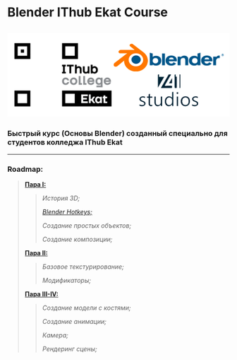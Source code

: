 # Blender IThub Ekat Course
![Course Logo](./blender-course.png)
---
### Быстрый курс (Основы Blender) созданный специально для студентов колледжа IThub Ekat
---
### Roadmap:
> [**Пара I:**](https://github.com/BogdanDirtyDwarf/blender-ithub-fast-course/tree/main/class-1)
>> *История 3D;*
>>
>> [*Blender Hotkeys;*](https://github.com/BogdanDirtyDwarf/blender-ithub-fast-course/tree/main/class-1#hotkeys--%D0%B3%D0%BE%D1%80%D1%8F%D1%87%D0%B8%D0%B5-%D0%BA%D0%BB%D0%B0%D0%B2%D0%B8%D1%88%D0%B8)
>>
>> *Создание простых объектов;*
>>
>> *Создание композиции;*
>
> [**Пара II:**](https://github.com/BogdanDirtyDwarf/blender-ithub-fast-course/tree/main/class-2)
>> *Базовое текстурирование;*
>>
>> *Модификаторы;*
>
> [**Пара III-IV:**](https://github.com/BogdanDirtyDwarf/blender-ithub-fast-course/tree/main/class-3-4)
>> *Создание модели с костями;*
>>
>> *Создание анимации;*
>>
>> *Камера;*
>>
>> *Рендеринг сцены;*
